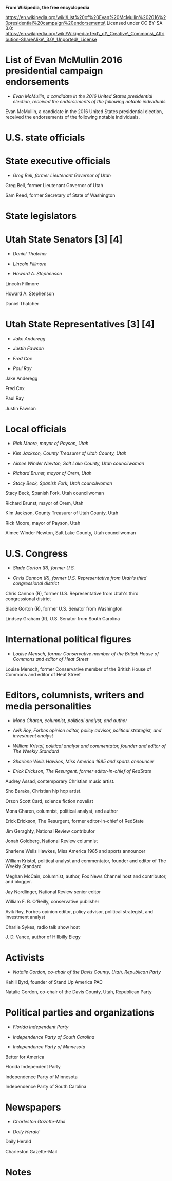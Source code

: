 **From Wikipedia, the free encyclopedia**

https://en.wikipedia.org/wiki/List%20of%20Evan%20McMullin%202016%20presidential%20campaign%20endorsements\
Licensed under CC BY-SA 3.0:\
https://en.wikipedia.org/wiki/Wikipedia:Text\_of\_Creative\_Commons\_Attribution-ShareAlike\_3.0\_Unported\_License

List of Evan McMullin 2016 presidential campaign endorsements
=============================================================

-   *Evan McMullin, a candidate in the 2016 United States presidential
    election, received the endorsements of the following notable
    individuals.*

Evan McMullin, a candidate in the 2016 United States presidential
election, received the endorsements of the following notable
individuals.

U.S. state officials
====================

State executive officials
=========================

-   *Greg Bell, former Lieutenant Governor of Utah*

Greg Bell, former Lieutenant Governor of Utah

Sam Reed, former Secretary of State of Washington

State legislators
=================

Utah State Senators \[3\] \[4\]
===============================

-   *Daniel Thatcher*

-   *Lincoln Fillmore*

-   *Howard A. Stephenson*

Lincoln Fillmore

Howard A. Stephenson

Daniel Thatcher

Utah State Representatives \[3\] \[4\]
======================================

-   *Jake Anderegg*

-   *Justin Fawson*

-   *Fred Cox*

-   *Paul Ray*

Jake Anderegg

Fred Cox

Paul Ray

Justin Fawson

Local officials
===============

-   *Rick Moore, mayor of Payson, Utah*

-   *Kim Jackson, County Treasurer of Utah County, Utah*

-   *Aimee Winder Newton, Salt Lake County, Utah councilwoman*

-   *Richard Brunst, mayor of Orem, Utah*

-   *Stacy Beck, Spanish Fork, Utah councilwoman*

Stacy Beck, Spanish Fork, Utah councilwoman

Richard Brunst, mayor of Orem, Utah

Kim Jackson, County Treasurer of Utah County, Utah

Rick Moore, mayor of Payson, Utah

Aimee Winder Newton, Salt Lake County, Utah councilwoman

U.S. Congress
=============

-   *Slade Gorton (R), former U.S.*

-   *Chris Cannon (R), former U.S. Representative from Utah's third
    congressional district*

Chris Cannon (R), former U.S. Representative from Utah's third
congressional district

Slade Gorton (R), former U.S. Senator from Washington

Lindsey Graham (R), U.S. Senator from South Carolina

International political figures
===============================

-   *Louise Mensch, former Conservative member of the British House of
    Commons and editor of Heat Street*

Louise Mensch, former Conservative member of the British House of
Commons and editor of Heat Street

Editors, columnists, writers and media personalities
====================================================

-   *Mona Charen, columnist, political analyst, and author*

-   *Avik Roy, Forbes opinion editor, policy advisor, political
    strategist, and investment analyst*

-   *William Kristol, political analyst and commentator, founder and
    editor of The Weekly Standard*

-   *Sharlene Wells Hawkes, Miss America 1985 and sports announcer*

-   *Erick Erickson, The Resurgent, former editor-in-chief of RedState*

Audrey Assad, contemporary Christian music artist.

Sho Baraka, Christian hip hop artist.

Orson Scott Card, science fiction novelist

Mona Charen, columnist, political analyst, and author

Erick Erickson, The Resurgent, former editor-in-chief of RedState

Jim Geraghty, National Review contributor

Jonah Goldberg, National Review columnist

Sharlene Wells Hawkes, Miss America 1985 and sports announcer

William Kristol, political analyst and commentator, founder and editor
of The Weekly Standard

Meghan McCain, columnist, author, Fox News Channel host and contributor,
and blogger.

Jay Nordlinger, National Review senior editor

William F. B. O'Reilly, conservative publisher

Avik Roy, Forbes opinion editor, policy advisor, political strategist,
and investment analyst

Charlie Sykes, radio talk show host

J. D. Vance, author of Hillbilly Elegy

Activists
=========

-   *Natalie Gordon, co-chair of the Davis County, Utah, Republican
    Party*

Kahlil Byrd, founder of Stand Up America PAC

Natalie Gordon, co-chair of the Davis County, Utah, Republican Party

Political parties and organizations
===================================

-   *Florida Independent Party*

-   *Independence Party of South Carolina*

-   *Independence Party of Minnesota*

Better for America

Florida Independent Party

Independence Party of Minnesota

Independence Party of South Carolina

Newspapers
==========

-   *Charleston Gazette-Mail*

-   *Daily Herald*

Daily Herald

Charleston Gazette-Mail

Notes
=====
